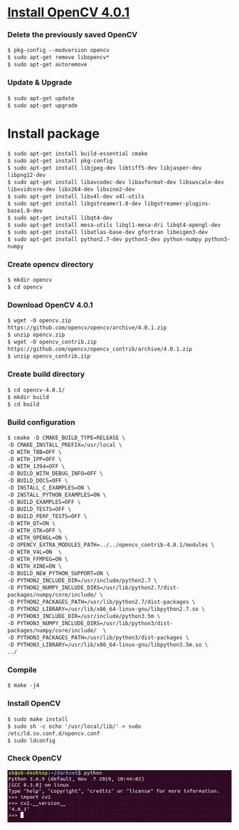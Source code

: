 # [Install OpenCV 4.0.1](https://webnautes.tistory.com/1030)

### Delete the previously saved OpenCV
~~~
$ pkg-config --modversion opencv
$ sudo apt-get remove libopencv*
$ sudo apt-get autoremove
~~~

### Update & Upgrade
~~~
$ sudo apt-get update
$ sudo apt-get upgrade
~~~

# Install package
~~~
$ sudo apt-get install build-essential cmake
$ sudo apt-get install pkg-config
$ sudo apt-get install libjpeg-dev libtiff5-dev libjasper-dev libpng12-dev
$ sudo apt-get install libavcodec-dev libavformat-dev libswscale-dev libxvidcore-dev libx264-dev libxine2-dev
$ sudo apt-get install libv4l-dev v4l-utils
$ sudo apt-get install libgstreamer1.0-dev libgstreamer-plugins-base1.0-dev
$ sudo apt-get install libqt4-dev
$ sudo apt-get install mesa-utils libgl1-mesa-dri libqt4-opengl-dev
$ sudo apt-get install libatlas-base-dev gfortran libeigen3-dev
$ sudo apt-get install python2.7-dev python3-dev python-numpy python3-numpy
~~~

### Create opencv directory
~~~
$ mkdir opencv
$ cd opencv
~~~

### Download OpenCV 4.0.1
~~~
$ wget -O opencv.zip https://github.com/opencv/opencv/archive/4.0.1.zip
$ unzip opencv.zip
$ wget -O opencv_contrib.zip https://github.com/opencv/opencv_contrib/archive/4.0.1.zip
$ unzip opencv_contrib.zip
~~~

### Create build directory
~~~
$ cd opencv-4.0.1/
$ mkdir build
$ cd build
~~~

### Build configuration
~~~
$ cmake -D CMAKE_BUILD_TYPE=RELEASE \
-D CMAKE_INSTALL_PREFIX=/usr/local \
-D WITH_TBB=OFF \
-D WITH_IPP=OFF \
-D WITH_1394=OFF \
-D BUILD_WITH_DEBUG_INFO=OFF \
-D BUILD_DOCS=OFF \
-D INSTALL_C_EXAMPLES=ON \
-D INSTALL_PYTHON_EXAMPLES=ON \
-D BUILD_EXAMPLES=OFF \
-D BUILD_TESTS=OFF \
-D BUILD_PERF_TESTS=OFF \
-D WITH_QT=ON \
-D WITH_GTK=OFF \
-D WITH_OPENGL=ON \
-D OPENCV_EXTRA_MODULES_PATH=../../opencv_contrib-4.0.1/modules \
-D WITH_V4L=ON  \
-D WITH_FFMPEG=ON \
-D WITH_XINE=ON \
-D BUILD_NEW_PYTHON_SUPPORT=ON \
-D PYTHON2_INCLUDE_DIR=/usr/include/python2.7 \
-D PYTHON2_NUMPY_INCLUDE_DIRS=/usr/lib/python2.7/dist-packages/numpy/core/include/ \
-D PYTHON2_PACKAGES_PATH=/usr/lib/python2.7/dist-packages \
-D PYTHON2_LIBRARY=/usr/lib/x86_64-linux-gnu/libpython2.7.so \
-D PYTHON3_INCLUDE_DIR=/usr/include/python3.5m \
-D PYTHON3_NUMPY_INCLUDE_DIRS=/usr/lib/python3/dist-packages/numpy/core/include/  \
-D PYTHON3_PACKAGES_PATH=/usr/lib/python3/dist-packages \
-D PYTHON3_LIBRARY=/usr/lib/x86_64-linux-gnu/libpython3.5m.so \
../
~~~

### Compile
~~~
$ make -j4
~~~

### Install OpenCV
~~~
$ sudo make install
$ sudo sh -c echo '/usr/local/lib/' > sudo /etc/ld.so.conf.d/opencv.conf
$ sudo ldconfig
~~~

### Check OpenCV
![check_opencv](https://github.com/Kim-SuBin/2020_winter_Intern/blob/master/img/checkOpenCV.png)
